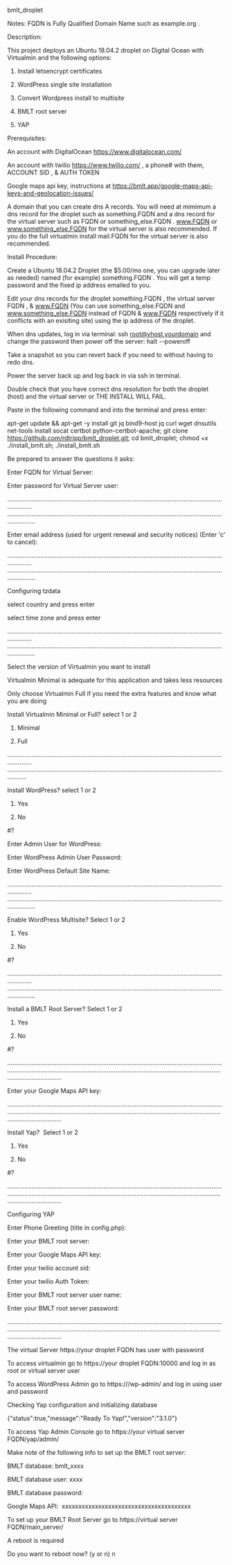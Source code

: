 bmlt_droplet

Notes:  FQDN is Fully Qualified Domain Name such as example.org .

Description:

This project deploys an Ubuntu 18.04.2 droplet on Digital Ocean with Virtualmin and the following options:

1.  Install letsencrypt certificates

1. WordPress single site installation

2. Convert Wordpress install to multisite

3.  BMLT root server

4.  YAP

Prerequisites:

An account with DigitalOcean https://www.digitalocean.com/

An account with twilio https://www.twilio.com/ , a phone# with them, ACCOUNT SID , & AUTH TOKEN

Google maps api key, instructions at https://bmlt.app/google-maps-api-keys-and-geolocation-issues/

A domain that you can create dns A records. You will need at mimimum a dns record for the droplet such as something.FQDN and a dns record for the virtual server such as FQDN or something_else.FQDN . www.FQDN or www.something_else.FQDN for the virtual server is also recommended. If you do the full virtualmin install mail.FQDN for the virtual server is also recommended.

Install Procedure:

Create a Ubuntu 18.04.2 Droplet (the $5.00/mo one, you can upgrade later as needed) named (for example) something.FQDN .
You will get a temp password and the fixed ip address emailed to you.

Edit your dns records for the droplet something.FQDN , the virtual server FQDN , & www.FQDN (You can use something_else.FQDN  and www.something_else.FQDN instead of FQDN & www.FQDN respectively if it conflicts with an exisiting site) using the ip address of the droplet.

When dns updates, log in via terminal: ssh root@vhost.yourdomain and change the password then
power off the server: halt --poweroff

Take a snapshot so you can revert back if you need to without having to redo dns.

Power the server back up and log back in via ssh in terminal.

Double check that you have correct dns resolution for both the droplet (host) and the virtual server or THE INSTALL WILL FAIL.

Paste in the following command and into the terminal and press enter:

apt-get update && apt-get -y install git jq bind9-host jq curl wget dnsutils net-tools install socat certbot python-certbot-apache; git clone https://github.com/rdtripp/bmlt_droplet.git; cd bmlt_droplet; chmod +x ./install_bmlt.sh; ./install_bmlt.sh


Be prepared to answer the questions it asks:

Enter FQDN for Virtual Server: 

Enter password for Virtual Server user:

………………………………………………………………………………………………………………………..
………………………………………………………………………………………………………………………….

Enter email address (used for urgent renewal and security notices) (Enter 'c' to
cancel):

………………………………………………………………………………………………………………………..
………………………………………………………………………………………………………………………….

Configuring tzdata

select country and press enter

select time zone and press enter

………………………………………………………………………………………………………………………..
………………………………………………………………………………………………………………………….

Select the version of Virtualmin you want to install 

Virtualmin Minimal is adequate for this application and takes less resources 

Only choose Virtualmin Full if you need the extra features and know what you are doing 

Install Virtualmin Minimal or Full? select 1 or 2 

1) Minimal

2) Full

………………………………………………………………………………………………………………………..
……………………………………………………………………………………………………………………..

Install WordPress? select 1 or 2 

1) Yes 

2) No 

#? 

Enter Admin User for WordPress:

Enter WordPress Admin User Password:

Enter WordPress Default Site Name:

………………………………………………………………………………………………………………………..
………………………………………………………………………………………………………………………….


Enable WordPress Multisite? Select 1 or 2 

1) Yes 

2) No 

#? 

………………………………………………………………………………………………………………………..
………………………………………………………………………………………………………………………….

Install a BMLT Root Server? Select 1 or 2 

1) Yes 

2) No 

#? 

………………………………………………………………………………………………………………………..………………………………………………………………………………………………………………………….

Enter your Google Maps API key:

………………………………………………………………………………………………………………………..………………………………………………………………………………………………………………………….

Install Yap?  Select 1 or 2 

1) Yes 

2) No 

#? 

………………………………………………………………………………………………………………………..………………………………………………………………………………………………………………………….

Configuring YAP 

Enter Phone Greeting (title in config.php):

Enter your BMLT root server:

Enter your Google Maps API key:

Enter your twilio account sid:

Enter your twilio Auth Token:

Enter your BMLT root server user name:

Enter your BMLT root server password:

………………………………………………………………………………………………………………………..………………………………………………………………………………………………………………………….

The virtual Server https://your droplet FQDN has user  with password 


To access virtualmin go to https://your droplet FQDN:10000 and log in as root or virtual server user


To access WordPress Admin go to https://<your virtual server FQDN>/wp-admin/ and log in using user <admin user selected at setup> and password <password selected at setup> 


Checking Yap configuration and initializing database 

{"status":true,"message":"Ready To Yap!","version":"3.1.0"} 

To access Yap Admin Console go to https://your virtual server FQDN/yap/admin/ 


Make note of the following info to set up the BMLT root server: 

BMLT database: bmlt_xxxx

BMLT database user: xxxx

BMLT database password:  <this will be the same as the virtual server user password>

Google Maps API:  xxxxxxxxxxxxxxxxxxxxxxxxxxxxxxxxxxxxxxx 

To set up your BMLT Root Server go to https://virtual server FQDN/main_server/ 


A reboot is required 

Do you want to reboot now? (y or n) n  
